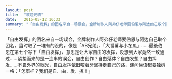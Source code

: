 ```yaml
---
layout: post
title:  "欢迎光临"
date:   2015-05-12 16:33
summary: "「自由发挥」的团名来自一场误会，金牌制作人阿弟仔老师要伯恩与阿达自己取个团名，当时取了一堆有的没的，像是「AB兄弟」......"
---
```

「自由发挥」的团名来自一场误会，金牌制作人阿弟仔老师要伯恩与阿达自己取个团名，当时取了一堆有的没的，像是「AB兄弟」、「大番薯与小冬瓜」……最後伯恩在第七个写下「自由发挥」，意思是让大家自由的发挥，没想到大家竟然一致通过……紧接而来的是一连串的误会，自由创作？自由落体？自由发想？自由挥发……不畏外界的眼光，自由发挥依旧咬著牙坚持走自己的路，连问候语都要独树一格：「怎麼样？我们是自．由．发．挥！」
